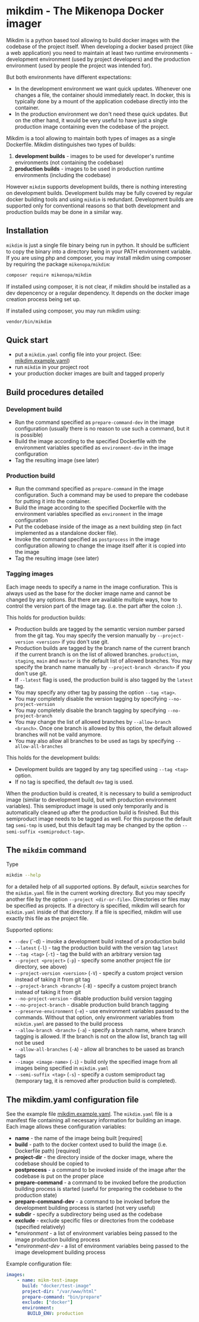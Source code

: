 # mikdim - The Mikenopa Docker imager

Mikdim is a python based tool allowing to build docker images with the codebase of the project itself. When developing a docker based project (like a web application)
you need to maintain at least two runtime environments - development environment (used by project developers) and the production environment (used by people the project
was intended for).

But both environments have different expectations:
* In the development environment we want quick updates. Whenever one changes a file, the container should immediately react. In docker, this is typically done by a mount
  of the application codebase directly into the container.
* In the production environment we don't need these quick updates. But on the other hand, it would be very useful to have just a single production image containing
  even the codebase of the project.

Mikdim is a tool allowing to maintain both types of images as a single Dockerfile. Mikdim distinguishes two types of builds:

1. **development builds** - images to be used for developer's runtime environments (not containing the codebase)
2. **production builds** - images to be used in production runtime environments (including the codebase)

However `mikdim` supports development builds, there is nothing interesting on development builds. Development builds may be fully covered by regular docker building
tools and using `mikdim` is redundant. Development builds are supported only for conventional reasons so that both development and production builds may be done in
a similar way.

## Installation

`mikdim` is just a single file binary being run in python. It should be sufficient to copy the binary into a directory being in your PATH environment variable.
If you are using php and composer, you may install mikdim using composer by requiring the package `mikenopa/mikdim`:

```bash
composer require mikenopa/mikdim
```

If installed using composer, it is not clear, if mikdim should be installed as a dev depencency or a regular dependency. It depends on the docker image creation process
being set up.

If installed using composer, you may run mikdim using:
```bash
vendor/bin/mikdim
```

## Quick start

* put a `mikdim.yaml` config file into your project. (See: [mikdim.example.yaml](mikdim.example.yaml))
* run `mikdim` in your project root
* your production docker images are built and tagged properly


## Build procedures detailed

### Development build

* Run the command specified as `prepare-command-dev` in the image configuration (usually there is no reason to use such a command, but it is possible)
* Build the image according to the specified Dockerfile with the environment variables specified as `environment-dev` in the image configuration
* Tag the resulting image (see later)

### Production build

* Run the command specified as `prepare-command` in the image configuration. Such a command may be used to prepare the codebase for putting it into the container.
* Build the image according to the specified Dockerfile with the environment variables specified as `environment` in the image configuration
* Put the codebase inside of the image as a next building step (in fact implemented as a standalone docker file).
* Invoke the command specified as `postprocess` in the image configuration allowing to change the image itself after it is copied into the image
* Tag the resulting image (see later)

### Tagging images

Each image needs to specify a name in the image confiuration. This is always used as the base for the docker image name and cannot be changed by any options. But there are
available multiple ways, how to control the version part of the image tag. (i.e. the part after the colon `:`).

This holds for production builds:
* Production builds are tagged by the semantic version number parsed from the git tag. You may specify the version manually by `--project-version <version>` if you don't use git.
* Production builds are tagged by the branch name of the current branch if the current branch is on the list of allowed branches. `production`, `staging`, `main` and `master` is the
  default list of allowed branches. You may specify the branch name manually by `--project-branch <branch>` if you don't use git.
* If `--latest` flag is used, the production build is also tagged by the `latest` tag.
* You may specify any other tag by passing the option `--tag <tag>`.
* You may completely disable the version tagging by specifying `--no-project-version`
* You may completely disable the branch tagging by specifying `--no-project-branch`
* You may change the list of allowed branches by `--allow-branch <branch>`. Once one branch is allowed by this option, the default allowed branches will not be vaild anymore.
* You may also allow all branches to be used as tags by specifying `--allow-all-branches`

This holds for the development builds:
* Development builds are tagged by any tag specified using `--tag <tag>` option.
* If no tag is specified, the default `dev` tag is used.

When the production build is created, it is necessary to build a semiproduct image (similar to development build, but with production environment variables). This semiproduct image
is used only temporarily and is automatically cleaned up after the production build is finished. But this semiproduct image needs to be tagged as well. For this purpose the default
tag `semi-tmp` is used, but this default tag may be changed by the option `--semi-suffix <semiproduct-tag>`.

## The `mikdim` command

Type

```bash
mikdim --help
```

for a detailed help of all supported options. By default, `mikdim` searches for the `mikdim.yaml` file in the current working directory. But you may specify another file by the option
`--project <dir-or-file>`. Directories or files may be specified as projects. If a directory is specified, mikdim will search for `mikdim.yaml` inside of that directory. If a file is
specified, mikdim will use exactly this file as the project file.

Supported options:

* `--dev` (`-d) - invoke a development build instead of a production build
* `--latest` (`-l`) - tag the production build with the version tag `latest`
* `--tag <tag>` (`-t`) - tag the build with an arbitrary version tag
* `--project <project>` (`-p`) - specify some another project file (or directory, see above)
* `--project-version <version>` (`-V`) - specify a custom project version instead of taking it from git tag
* `--project-branch <branch>` (`-B`) - specify a custom project branch instead of taking it from git
* `--no-project-version` - disable production build version tagging
* `--no-project-branch` - disable production build branch tagging
* `--preserve-environment` (`-e`) - use environment variables passed to the commands. Without that option, only environment variables from `mikdim.yaml` are passed to the build process
* `--allow-branch <branch>` (`-a`) - specify a branch name, where branch tagging is allowed. If the branch is not on the allow list, branch tag will not be used
* `--allow-all-branches` (`-A`) - allow all branches to be uased as branch tags
* `--image <image-name>` (`-i`) - build only the specified image from all images being specified in `mikdim.yaml`
* `--semi-suffix <tag>` (`-s`) - specify a custom semiproduct tag (temporary tag, it is removed after production build is completed).


## The mikdim.yaml configuration file

See the example file [mikdim.example.yaml](mikdim.example.yaml). The `mikdim.yaml` file is a manifest file containing all necessary information for building an image. Each image
allows these configuration variables:
* **name** - the name of the image being built [required]
* **build** - path to the docker context used to build the image (i.e. Dockerfile path) [required]
* **project-dir** - the directory inside of the docker image, where the codebase should be copied to
* **postprocess** - a command to be invoked inside of the image after the codebase is put on the proper place
* **prepare-command** - a command to be invoked before the production building process is started (useful for preparing the codebase to the production state)
* **prepare-command-dev** - a command to be invoked before the development building process is started (not very useful)
* **subdir** - specify a subdirectory being used as the codebase
* **exclude** - exclude specific files or directories from the codebase (specified relatively)
* **environment* - a list of environment variables being passed to the image production building process
* **environment-dev* - a list of environment variables being passed to the image development building process

Example configuration file:
```yaml
images:
    - name: mikm-test-image
      build: "docker/test-image"
      project-dir: "/var/www/html"
      prepare-command: "bin/prepare"
      exclude: ["docker"]
      environment:
        BUILD_ENV: production
```
